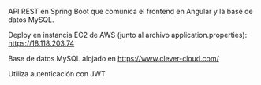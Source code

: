 API REST en Spring Boot que comunica el frontend en Angular y la base de datos MySQL.

Deploy en instancia EC2 de AWS (junto al archivo application.properties): https://18.118.203.74

Base de datos MySQL alojado en https://www.clever-cloud.com/

Utiliza autenticación con JWT
